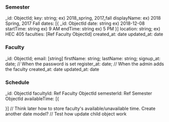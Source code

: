 ### Semester

_id: ObjectId;
key: string; ex) 2018_spring, 2017_fall
displayName: ex) 2018 Spring, 2017 Fall
dates: [{
  _id: ObjectId
  date: string ex) 2018-12-08
  startTime: string ex) 9 AM
  endTime: string ex) 5 PM
}]
location: string; ex) HEC 405
faculties: [Ref Faculty ObjectId]
created_at: date
updated_at: date

### Faculty

_id: ObjectId;
email: [string]
firstName: string;
lastName: string;
signup_at: date; // When the password is set
register_at: date; // When the admin adds the faculty
created_at: date
updated_at: date

### Schedule

_id: ObjectId
facultyId: Ref Faculty ObjectId
semesterId: Ref Semester ObjectId
availableTime: [{

}]
// Think later how to store faculty's available/unavailable time. Create another date model?
// Test how update child object work